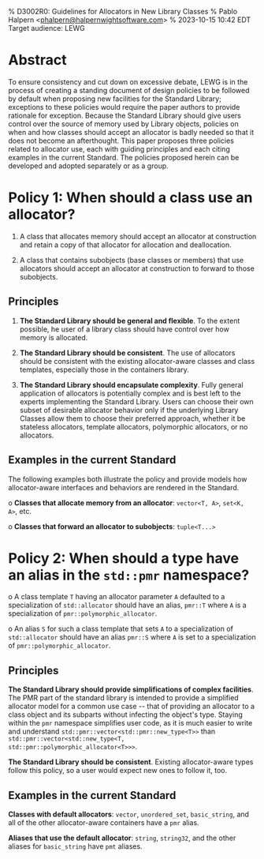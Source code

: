 % D3002R0: Guidelines for Allocators in New Library Classes
% Pablo Halpern <<phalpern@halpernwightsoftware.com>>
% <!-- $TimeStamp$ -->2023-10-15 10:42 EDT<!-- $ -->
Target audience: LEWG

Abstract
========

To ensure consistency and cut down on excessive debate, LEWG is in the process
of creating a standing document of design policies to be followed by default
when proposing new facilities for the Standard Library; exceptions to these
policies would require the paper authors to provide rationale for exception.
Because the Standard Library should give users control over the source of
memory used by Library objects, policies on when and how classes should accept
an allocator is badly needed so that it does not become an afterthought.  This
paper proposes three policies related to allocator use, each with guiding
principles and each citing examples in the current Standard.  The policies
proposed herein can be developed and adopted separately or as a group.

Policy 1: When should a class use an allocator?
===============================================

1. A class that allocates memory should accept an allocator at construction and
   retain a copy of that allocator for allocation and deallocation.

2. A class that contains subobjects (base classes or members) that use
   allocators should accept an allocator at construction to forward to those
   subobjects.

Principles
----------

1. **The Standard Library should be general and flexible**. To the extent
   possible, he user of a library class should have control over how memory is
   allocated.

2. **The Standard Library should be consistent**. The use of allocators should
   be consistent with the existing allocator-aware classes and class templates,
   especially those in the containers library.

3. **The Standard Library should encapsulate complexity**.  Fully general
   application of allocators is potentially complex and is best left to the
   experts implementing the Standard Library.  Users can choose their own
   subset of desirable allocator behavior only if the underlying Library
   Classes allow them to choose their preferred approach, whether it be
   stateless allocators, template allocators, polymorphic allocators, or no
   allocators.

Examples in the current Standard
--------------------------------

The following examples both illustrate the policy and provide models how
allocator-aware interfaces and behaviors are rendered in the Standard.

o **Classes that allocate memory from an allocator**: `vector<T, A>`,
  `set<K, A>`, etc.

o **Classes that forward an allocator to subobjects**: `tuple<T...>`


Policy 2: When should a type have an alias in the `std::pmr` namespace?
=======================================================================

o A class template `T` having an allocator parameter `A` defaulted to a
  specialization of `std::allocator` should have an alias, `pmr::T` where `A`
  is a specialization of `pmr::polymorphic_allocator`.

o An alias `S` for such a class template that sets `A` to a specialization of
  `std::allocator` should have an alias `pmr::S` where `A` is set to a
  specialization of `pmr::polymorphic_allocator`.

Principles
----------

**The Standard Library should provide simplifications of complex
facilities**. The PMR part of the standard library is intended to provide a
simplified allocator model for a common use case -- that of providing an
allocator to a class object and its subparts without infecting the object's
type. Staying within the `pmr` namespace simplifies user code, as it is much
easier to write and understand `std::pmr::vector<std::pmr::new_type<T>>` than
`std::pmr::vector<std::new_type<T, std::pmr::polymorphic_allocator<T>>>`.

**The Standard Library should be consistent**. Existing allocator-aware types
follow this policy, so a user would expect new ones to follow it, too.

Examples in the current Standard
--------------------------------

**Classes with default allocators**: `vector`, `unordered_set`, `basic_string`,
and all of the other allocator-aware containers have a `pmr` alias.

**Aliases that use the default allocator**: `string`, `string32`, and the other
aliases for `basic_string` have `pmt` aliases.
